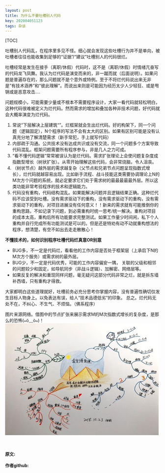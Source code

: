 ```yaml
---
layout: post
title: 为什么不要吐槽别人代码
key: 202004051123
tags: 杂谈
---
```


[TOC]

吐槽别人代码乱，在程序里多见不怪。细心就会发现这些吐槽行为并不是单向，被吐槽者往往也能收集到足够的“证据”/“建议”吐槽别人的代码很烂。

吐槽经常是发生在接手（离职/休假）代码时，这不是（离职/休假）时情绪亢奋写的代码龙飞凤舞。我认为烂代码是演变而来的，非一蹴而就（后面说明）。如果问题是普遍存在的，那么问题就不是个意外或特例。至于不将烂代码说出来无非是”有技术涵养”和“彼此理解”。而说出来则是可能因为经历太少人少轻狂、或是甩锅或是恶意攻击....

问题规模小，可能需要少量或不根本不需要程序设计，大家一看代码就轻松明白，这种代码很难被定义为烂代码。然而需求的增加和叠加各种非技术问题，好代码就会大概率演变为烂代码。
1. 常说“下层解决上层建筑“”。烂框架就会生出烂代码。好的构架下，同一个问题（逻辑固定），N个程序的写法不会有太大的区别。如果有区别可能是没有认真充分地了解清楚需求（新手常犯，手上就写代码）
2.  内部疏于沟通。公共技术没有达成共识或没有交流，同一个问题多个方案导致代码混乱。框架问题需要所有程序参与，非是几人之力可成。
3. “看不懂代码逻辑”常常被误认为是烂代码。需求扩张理论上会使问题复杂度成指数型增长（树状扩张）。从零开始理解这些代码，会非常烧脑，令人沮丧。
4. （树状节点）越外层的需求越复杂（父节点和兄弟节点问题呈现指数式增长），烂代码就越容易出现。比如新手流程、战斗技能这类需要协调理论上N的M次方个问题的系统，就必定要求它们处于需求树的最最最最最外层。所以这类功能非常考验程序的技术和逻辑能力。
5. 代码没有重构，代码结构混乱。如果能解决问题并且逻辑结果正确。这种烂代码不应该受到吐槽。没有需求驱动下的重构，没有需求驱动下的重构，没有需求驱动下的重构，对项目进展没有任何意义！！新来的需求就有可能推倒你的重构思路，不如记录下问题，到必需重构时统一思考/统一解决。重构对项目的成本太高，重构后所有功能要求完整测试。如果工作量少时间闲，私下个人重构并自行完成所有功能测试是可以的。但是还是特劝有动不动就重构想法的程序，想清楚，有空不如出去走走散散心！

**不懂技术的，如何识别程序吐槽代码烂真意OR别意**
* BUG多，不一定是代码烂，看看他的工作内容是否处于框架层（上承启下N的M次方个服务）或需求树的最外层。
* BUG少，不一定是代码优秀，可能的工作内容偏安一隅， 关联的父级和相邻的问题较少和固定，如导航同步（非战斗逻辑）、加解密、网络层等。
* 如果反复的解决和重现同样问题，毫无疑问这部分代码非常之烂，就是拆东墙补西墙，只有重构才得救。

大家都明白这些道理就好，吐槽前务必充分思考你掌握内容，没有普遍性确切仅发生目标人物身上。以免表达有误，给人“技术品德低劣”的印象。
总之。烂代码无处不在，不纠心、不生气、不烦恼。（佛系程序）

图片来源网络。借图中的节点扩张来展示需求M的M次指数式增长的复杂度，是那么的恐怖(๑ó﹏ò๑)！
![](https://raw.githubusercontent.com/lizijie/lizijie.github.io/master/assets/images/2020-04-05-%E4%B8%BA%E4%BB%80%E4%B9%88%E4%B8%8D%E8%A6%81%E5%90%90%E6%A7%BD%E5%88%AB%E4%BA%BA%E4%BB%A3%E7%A0%81/xiweitu.jpeg)

<br>	
<br>	
<b>原文:<br>
<https://lizijie.github.io/2020/04/05/%E4%B8%BA%E4%BB%80%E4%B9%88%E4%B8%8D%E8%A6%81%E5%90%90%E6%A7%BD%E5%88%AB%E4%BA%BA%E4%BB%A3%E7%A0%81.html>
<br>
作者github:<br>	
<https://github.com/lizijie>
</b>
